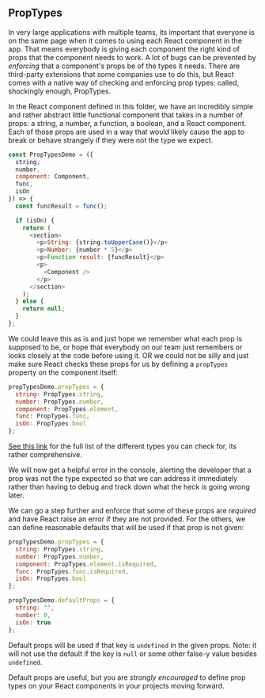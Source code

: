 ## PropTypes

In very large applications with multiple teams, its important that everyone is on the same page when it comes to using each React component in the app. That means everybody is giving each component the right kind of props that the component needs to work. A lot of bugs can be prevented by _enforcing_ that a component's props be of the types it needs. There are third-party extensions that some companies use to do this, but React comes with a native way of checking and enforcing prop types: called, shockingly enough, PropTypes.

In the React component defined in this folder, we have an incredibly simple and rather abstract little functional component that takes in a number of props: a string, a number, a function, a boolean, and a React component. Each of those props are used in a way that would likely cause the app to break or behave strangely if they were not the type we expect.

```javascript
const PropTypesDemo = ({
  string,
  number,
  component: Component,
  func,
  isOn
}) => {
  const funcResult = func();

  if (isOn) {
    return (
      <section>
        <p>String: {string.toUpperCase()}</p>
        <p>Number: {number * 5}</p>
        <p>Function result: {funcResult}</p>
        <p>
          <Component />
        </p>
      </section>
    );
  } else {
    return null;
  }
};
```

We could leave this as is and just hope we remember what each prop is supposed to be, or hope that everybody on our team just remembers or looks closely at the code before using it. OR we could not be silly and just make sure React checks these props for us by defining a `propTypes` property on the component itself:

```javascript
propTypesDemo.propTypes = {
  string: PropTypes.string,
  number: PropTypes.number,
  component: PropTypes.element,
  func: PropTypes.func,
  isOn: PropTypes.bool
};
```

[See this link](https://reactjs.org/docs/typechecking-with-proptypes.html) for the full list of the different types you can check for, its rather comprehensive.

We will now get a helpful error in the console, alerting the developer that a prop was not the type expected so that we can address it immediately rather than having to debug and track down what the heck is going wrong later.

We can go a step further and enforce that some of these props are _required_ and have React raise an error if they are not provided. For the others, we can define reasonable defaults that will be used if that prop is not given:

```javascript
propTypesDemo.propTypes = {
  string: PropTypes.string,
  number: PropTypes.number,
  component: PropTypes.element.isRequired,
  func: PropTypes.func.isRequired,
  isOn: PropTypes.bool
};

propTypesDemo.defaultProps = {
  string: "",
  number: 0,
  isOn: true
};
```

Default props will be used if that key is `undefined` in the given props. Note: it will not use the default if the key is `null` or some other false-y value besides `undefined`.

Default props are useful, but you are _strongly encouraged_ to define prop types on your React components in your projects moving forward.
